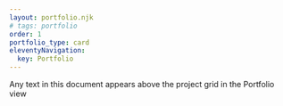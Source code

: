 ```yaml
---
layout: portfolio.njk
# tags: portfolio
order: 1
portfolio_type: card
eleventyNavigation:
  key: Portfolio
---
```


Any text in this document appears above the project grid in the Portfolio view
